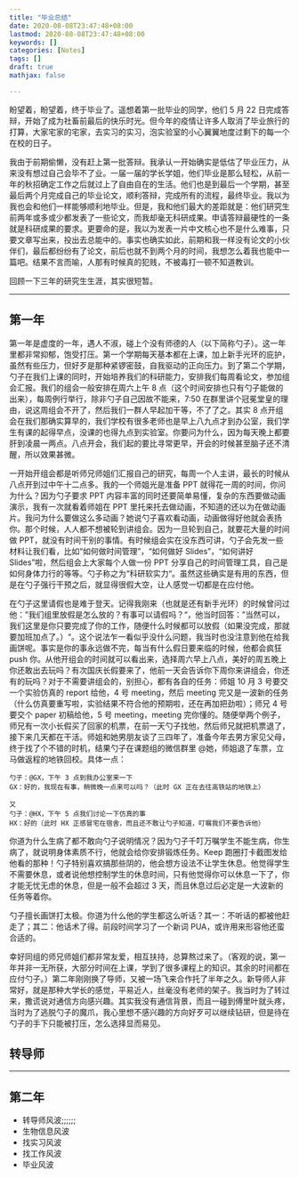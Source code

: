 ```yaml
---
title: "毕业总结"
date: 2020-08-08T23:47:48+08:00
lastmod: 2020-08-08T23:47:48+08:00
keywords: []
categories: [Notes]
tags: []
draft: true
mathjax: false

---
```


盼望着，盼望着，终于毕业了。遥想着第一批毕业的同学，他们 5 月 22 日完成答辩，开始了成为社畜前最后的快乐时光。但今年的疫情让许多人取消了毕业旅行的打算，大家宅家的宅家，去实习的实习，泡实验室的小心翼翼地度过剩下的每一个在校的日子。

我由于前期偷懒，没有赶上第一批答辩。我承认一开始确实是低估了毕业压力，从来没有想过自己会毕不了业。一届一届的学长学姐，他们毕业是那么轻松，从前一年的秋招确定工作之后就过上了自由自在的生活。他们也是到最后一个学期，甚至最后两个月完成自己的毕业论文，顺利答辩，完成所有的流程，最终毕业。我以为我也会和他们一样能够顺利地毕业。但是，我和他们最大的差距就是：他们研究生前两年或多或少都发表了一些论文，而我却毫无科研成果。申请答辩最硬性的一条就是科研成果的要求。更要命的是，我以为发表一片中文核心也不是什么难事，只要文章写出来，投出去总能中的。事实也确实如此，前期和我一样没有论文的小伙伴们，最后都纷纷有了论文，前后也就不到两个月的时间，我想怎么着我也能中一篇吧。结果不言而喻，人那有时候真的犯贱，不被毒打一顿不知道教训。

回顾一下三年的研究生生涯，其实很短暂。

---------------

## 第一年

第一年是虚度的一年，遇人不淑，碰上个没有师德的人（以下简称勺子）。这一年里都非常抑郁，饱受打压。第一个学期每天基本都在上课，加上新手光环的庇护，虽然有些压力，但好歹是那种紧锣密鼓，自我驱动的正向压力。到了第二个学期，勺子在我们上课的同时，开始培养我们的科研能力，安排我们每周看论文，参加组会汇报。我们的组会一般安排在周六上午 8 点（这个时间安排也只有勺子能做的出来），每周例行举行，除非勺子自己因故不能来，7:50 在群里讲个冠冕堂皇的理由，说这周组会不开了，然后我们一群人早起加干等，不了了之。其实 8 点开组会在我们那确实算早的，我们学校有很多老师也是早上八九点才到办公室，我们学生有课的起得早点，没课的也得九点到实验室。你要问为什么，因为每天晚上都要肝到凌晨一两点。八点开会，我们起的要比寻常更早，开会的时候甚至脑子还不清醒，所以效果甚微。

一开始开组会都是听师兄师姐们汇报自己的研究，每周一个人主讲，最长的时候从八点开到过中午十二点多。我的一个师姐光是准备 PPT 就得花一周的时间，你问为什么？因为勺子要求 PPT 内容丰富的同时还要简单易懂，复杂的东西要做动画演示，我有一次就看着师姐在 PPT 里托来托去做动画，不知道的还以为在做动画片。我问为什么要做这么多动画？她说勺子喜欢看动画，动画做得好他就会表扬你。那个时候，人人都不想被轮到讲组会。因为一旦轮到自己，就要花大量的时间做 PPT，就没有时间干别的事情。有时候组会实在没东西可讲，勺子会先发一些材料让我们看，比如“如何做时间管理”，“如何做好 Slides”，“如何讲好 Slides”啦，然后组会上大家每个人做一份 PPT 分享自己的时间管理工具，自己是如何身体力行的等等。勺子称之为“科研软实力“。虽然这些确实是有用的东西，但是在勺子强行干预之后，就显得很假大空，让人感觉一切都是在应付他。

在勺子这里请假也是难于登天。记得我刚来（也就是还有新手光环）的时候曾问过他：”我们组里放假是怎么放的？有事可以请假吗？“，他当时回答：”当然可以，我们这里是你只要完成了你的工作，随便什么时候都可以放假（如果没完成，那就要加班加点了。）“。这个说法乍一看似乎没什么问题，我当时也没注意到他在给我画饼呢。事实是你的事永远做不完，每当有什么假日要来临的时候，他都会疯狂 push 你。从他开组会的时间就可以看出来，选择周六早上八点，美好的周五晚上你还敢出去玩吗？有次国庆长假要来了，他前一天会告诉你下周你来讲组会，你还有的玩吗？对于不需要讲组会的，别担心，都有各自的任务：师姐 10 月 3 号要交一个实验仿真的 report 给他，4 号 meeting，然后 meeting 完又是一波新的任务（什么仿真要重写啦，实验结果不符合他的预期啦，还在再加把劲啦）；师兄 4 号要交个 paper 初稿给他，5 号 meeting，meeting 完你懂的。随便举两个例子，师兄有一次小长假买了回家的机票，在前一天勺子找他，然后师兄就把机票退了，接下来几天都在干活。师姐和她男朋友谈了三四年了，准备今年去男方家见父母，终于找了个不错的时机，结果勺子在课题组的微信群里 @她，师姐退了车票，立马做返程的地铁回校。具体一点：


```
勺子：@GX，下午 3 点到我办公室来一下
GX：好的，我现在有事，稍微晚一点来可以吗？（此时 GX 正在去往高铁站的地铁上）

又
勺子：@HX，下午 5 点我们讨论一下仿真的事
HX：好的（此时 HX 正感冒宅在宿舍，而且还不敢让勺子知道，叮嘱我们不要告诉他）
```

你道为什么生病了都不敢向勺子说明情况？因为勺子千叮万嘱学生不能生病，你生病了，就说明身体素质不行，他就会给你安排锻炼任务。Keep 跑圈打卡截图发给他看的那种！勺子特别喜欢搞那些阴的，他会想方设法不让学生休息。他觉得学生不需要休息，或者说他想控制学生的休息时间，只有他觉得你可以休息一下了，你才能无忧无虑的休息，但是一般不会超过 3 天，而且休息过后必定是一大波新的任务等着你。

勺子擅长画饼打太极。你道为什么他的学生都这么听话？其一：不听话的都被他赶走了；其二：他话术了得。前段时间学习了一个新词 PUA，或许用来形容他还蛮合适的。


幸好同组的师兄师姐们都非常友爱，相互扶持，总算熬过来了。（客观的说，第一年并非一无所获，大部分时间在上课，学到了很多课程上的知识。其余的时间都在应付勺子。）第二年刚刚换了导师，又被一场飞来合作托了半年之久。新导师人非常好，就是那种大学长的感觉，平易近人，丝毫没有老师的架子。我当时为了转过来，撒谎说对通信方向感兴趣。其实我没有通信背景，而且一碰到傅里叶就头疼，当时为了逃脱勺子的魔爪，我心里想不感兴趣的方向好歹可以继续钻研，但是待在勺子的手下只能被打压，怎么选择显而易见。

## 转导师

---------------

## 第二年

- 转导师风波;;;;;;
- 生物信息风波
- 找实习风波
- 找工作风波
- 毕业风波
